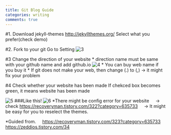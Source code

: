 ```yaml
---
title: Git Blog Guide
categories: writing
comments: true
---
```


#1. Download jekyll-themes
	 http://jekyllthemes.org/
     Select what you prefer(check demo)
     
#2. Fork to your git
	Go to Setting
![3](./d/minpark0120.github.io/assets/img/3.25/3.PNG)

#3 Change the direction of your website
	* direction name must be same with your github name and add github.io
![4](./d/minpark0120.github.io/assets/img/3.25/4.PNG)
	* You can buy web name if you buy it
	* If git does not make your web, then change (.) to (,) -> it might fix your problem

#4 Check whether your website has been made
	If chekced box becomes green, it means website has been made
    
![5](./d/minpark0120.github.io/assets/img/3.25/5.PNG)
###Like this!
![6](./d/minpark0120.github.io/assets/img/3.25/6.PNG)
<bs>
*There might be config error for your website
&nbsp;&nbsp;&nbsp;	-> check https://recoveryman.tistory.com/322?category=635733
&nbsp;&nbsp;&nbsp;	-> It might be easy for you to reselect the themes.

*Guided from.
&nbsp;&nbsp;&nbsp; https://recoveryman.tistory.com/323?category=635733
&nbsp;&nbsp;&nbsp; https://zeddios.tistory.com/34


